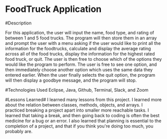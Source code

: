 # FoodTruck Application

#Description 

For this application, the user will input the name, food type, and rating of between 1 and 5 food trucks. The program will then store them in an array and prompt the user with a menu asking if the user would like to print all the information for the foodtrucks, calculate and display the average rating across all of the food trucks, display the information for the highest rated food truck, or quit. The user is then free to choose which of the options they would like the program to perform. The user is free to see one option, and then immediately choose another option which uses the same data they entered earlier. When the user finally selects the quit option, the program will then display a goodbye message, and the program will stop.

#Technologies Used
Eclipse, Java, Github, Terminal, Slack, and Zoom

#Lessons Learned# 
I learned many lessons from this project. I learned more about the relation between classes, methods, objects, and arrays. I practiced breaking a project apart into smaller more reachable tasks. I learned that taking a break, and then going back to coding is often the best medicine for a bug or an error. I also learned that planning is essential to the completion of a project, and that if you think you're doing too much, you probably are. 